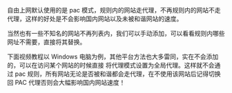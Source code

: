 自由上网默认使用的是 pac 模式，规则内的网站走代理，不再规则内的网站不走代理，这样的好处是不会影响国内网站以及未被和谐网站的速度。

当然也有一些不知名的网站不再列表内，我们可以手动添加，可以看看规则内哪些网址不需要，直接将其替换。

下面视频教程以 Windows 电脑为例，其他平台方法也大多雷同，实在不会添加的，可以在访问某个网站的时候直接 将代理模式设置为全局代理。这样就不会通过 pac 规则，所有网站无论是否被和谐都会走代理，在不使用该网站后记得切换回 PAC 代理否则会大幅影响国内网站速度！
